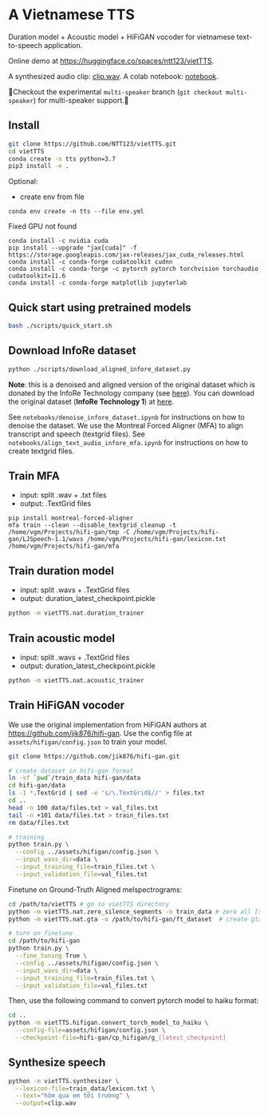 # A Vietnamese TTS

Duration model + Acoustic model + HiFiGAN vocoder for vietnamese text-to-speech application.

Online demo at https://huggingface.co/spaces/ntt123/vietTTS.

A synthesized audio clip: [clip.wav](assets/infore/clip.wav). A colab notebook: [notebook](https://colab.research.google.com/drive/1oczrWOQOr1Y_qLdgis1twSlNZlfPVXoY?usp=sharing).

🔔Checkout the experimental `multi-speaker` branch (`git checkout multi-speaker`) for multi-speaker support.🔔

## Install

```sh
git clone https://github.com/NTT123/vietTTS.git
cd vietTTS
conda create -n tts python=3.7
pip3 install -e .
```

Optional:
- create env from file
```
conda env create -n tts --file env.yml
```

Fixed GPU not found
```
conda install -c nvidia cuda
pip install --upgrade "jax[cuda]" -f https://storage.googleapis.com/jax-releases/jax_cuda_releases.html
conda install -c conda-forge cudatoolkit cudnn
conda install -c conda-forge -c pytorch pytorch torchvision torchaudio cudatoolkit=11.6
conda install -c conda-forge matplotlib jupyterlab

```

## Quick start using pretrained models

```sh
bash ./scripts/quick_start.sh
```

## Download InfoRe dataset

```sh
python ./scripts/download_aligned_infore_dataset.py
```

**Note**: this is a denoised and aligned version of the original dataset which is donated by the InfoRe Technology company (see [here](https://www.facebook.com/groups/j2team.community/permalink/1010834009248719/)). You can download the original dataset (**InfoRe Technology 1**) at [here](https://github.com/TensorSpeech/TensorFlowASR/blob/main/README.md#vietnamese).

See `notebooks/denoise_infore_dataset.ipynb` for instructions on how to denoise the dataset. We use the Montreal Forced Aligner (MFA) to align transcript and speech (textgrid files).
See `notebooks/align_text_audio_infore_mfa.ipynb` for instructions on how to create textgrid files.

## Train MFA

- input: split .wav + .txt files
- output: .TextGrid files

```
pip install montreal-forced-aligner
mfa train --clean --disable_textgrid_cleanup -t /home/vgm/Projects/hifi-gan/tmp -C /home/vgm/Projects/hifi-gan/LJSpeech-1.1/wavs /home/vgm/Projects/hifi-gan/lexicon.txt /home/vgm/Projects/hifi-gan/mfa
```

## Train duration model

- input: split .wavs + .TextGrid files
- output: duration_latest_checkpoint.pickle

```sh
python -m vietTTS.nat.duration_trainer
```

## Train acoustic model

- input: split .wavs + .TextGrid files
- output: duration_latest_checkpoint.pickle

```sh
python -m vietTTS.nat.acoustic_trainer
```

## Train HiFiGAN vocoder

We use the original implementation from HiFiGAN authors at https://github.com/jik876/hifi-gan. Use the config file at `assets/hifigan/config.json` to train your model.

```sh
git clone https://github.com/jik876/hifi-gan.git

# create dataset in hifi-gan format
ln -sf `pwd`/train_data hifi-gan/data
cd hifi-gan/data
ls -1 *.TextGrid | sed -e 's/\.TextGrid$//' > files.txt
cd ..
head -n 100 data/files.txt > val_files.txt
tail -n +101 data/files.txt > train_files.txt
rm data/files.txt

# training
python train.py \
  --config ../assets/hifigan/config.json \
  --input_wavs_dir=data \
  --input_training_file=train_files.txt \
  --input_validation_file=val_files.txt
```

Finetune on Ground-Truth Aligned melspectrograms:

```sh
cd /path/to/vietTTS # go to vietTTS directory
python -m vietTTS.nat.zero_silence_segments -o train_data # zero all [sil, sp, spn] segments
python -m vietTTS.nat.gta -o /path/to/hifi-gan/ft_dataset  # create gta melspectrograms at hifi-gan/ft_dataset directory

# turn on finetune
cd /path/to/hifi-gan
python train.py \
  --fine_tuning True \
  --config ../assets/hifigan/config.json \
  --input_wavs_dir=data \
  --input_training_file=train_files.txt \
  --input_validation_file=val_files.txt
```

Then, use the following command to convert pytorch model to haiku format:

```sh
cd ..
python -m vietTTS.hifigan.convert_torch_model_to_haiku \
  --config-file=assets/hifigan/config.json \
  --checkpoint-file=hifi-gan/cp_hifigan/g_[latest_checkpoint]
```

## Synthesize speech

```sh
python -m vietTTS.synthesizer \
  --lexicon-file=train_data/lexicon.txt \
  --text="hôm qua em tới trường" \
  --output=clip.wav
```
